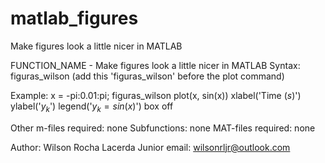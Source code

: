 # matlab_figures
Make figures look a little nicer in MATLAB

FUNCTION_NAME - Make figures look a little nicer in MATLAB 
Syntax:   figuras_wilson 
           (add this 'figuras_wilson' before the plot command)

Example: 
          x = -pi:0.01:pi;
          figuras_wilson
          plot(x, sin(x))
          xlabel('Time $(s)$')
          ylabel('$y_k$')
          legend('$y_k = sin(x)$')
          box off

Other m-files required: none
Subfunctions: none
MAT-files required: none

Author: Wilson Rocha Lacerda Junior
email: wilsonrljr@outlook.com
